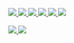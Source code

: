 <a href="https://www.python.org/">
  <img src="https://img.shields.io/badge/Python-3776AB?style=for-the-badge&logo=Python&logoColor=white"/>
</a><a href="https://www.djangoproject.com">
  <img src="https://img.shields.io/badge/Django-092E20?style=for-the-badge&logo=Django&logoColor=white"/>
</a><a href="https://fastapi.tiangolo.com/">
  <img src="https://img.shields.io/badge/FastAPI-009688?style=for-the-badge&logo=FastAPI&logoColor=white"/>
</a><a href="https://www.docker.com/">
  <img src="https://img.shields.io/badge/Docker-2496ED?style=for-the-badge&logo=Docker&logoColor=white"/>
</a><a href="https://aws.amazon.com/ko/?nc2=h_lg">
  <img src="https://img.shields.io/badge/AWS-232F3E?style=for-the-badge&logo=AmazonWebServices&logoColor=white"/>
</a><a href="https://flask.palletsprojects.com/en/stable/">
  <img src="https://img.shields.io/badge/Flask-000000?style=for-the-badge&logo=Flask&logoColor=white"/>
</a><br>
<br>
<db>
<a href="https://www.postgresql.org/about/policies/trademarks/">
  <img src="https://img.shields.io/badge/PostgreSQL-4169E1?style=for-the-badge&logo=PostgreSQL&logoColor=white"/>
</a><a href="hhttps://www.mysql.com/about/legal/logos.html">
  <img src="https://img.shields.io/badge/MySQL-4479A1?style=for-the-badge&logo=MySQL&logoColor=white"/>
</a>
